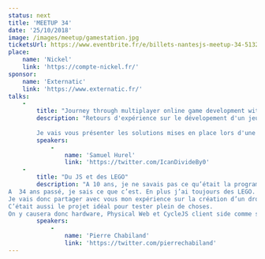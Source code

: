 ```yaml
---
status: next
title: 'MEETUP 34'
date: '25/10/2018'
image: /images/meetup/gamestation.jpg
ticketsUrl: https://www.eventbrite.fr/e/billets-nantesjs-meetup-34-51327446775
place:
    name: 'Nickel'
    link: 'https://compte-nickel.fr/'
sponsor:
    name: 'Externatic'
    link: 'https://www.externatic.fr/'
talks:
    -
        title: "Journey through multiplayer online game development with JS"
        description: "Retours d'expérience sur le dévelopement d'un jeu en ligne en JS. Quelle(s) architecture(s) réseau utiliser pour le jeu en ligne, et comment les adapter au web ? Comment créer un moteur graphique en quelques jours ? et un moteur physique ?
        
        Je vais vous présenter les solutions mises en place lors d'une game jam, au menu : WebRTC, canvas API et Rust/WebAssembly"
        speakers:
            -
                name: 'Samuel Hurel'
                link: 'https://twitter.com/IcanDivideBy0'
    -
        title: "Du JS et des LEGO"
        description: "A 10 ans, je ne savais pas ce qu’était la programmation, mais je voulais faire un robot.
A  34 ans passé, je sais ce que c’est. En plus j’ai toujours des LEGO. Et si je réalisais enfin ce rêve de gosse?
Je vais donc partager avec vous mon expérience sur la création d’un drone terrestre tout en LEGO.
C’était aussi le projet idéal pour tester plein de choses.
On y causera donc hardware, Physical Web et CycleJS client side comme server side."
        speakers:
            -
                name: 'Pierre Chabiland'
                link: 'https://twitter.com/pierrechabiland'
---
```

